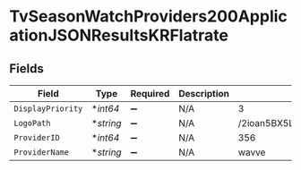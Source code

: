 # TvSeasonWatchProviders200ApplicationJSONResultsKRFlatrate


## Fields

| Field                            | Type                             | Required                         | Description                      | Example                          |
| -------------------------------- | -------------------------------- | -------------------------------- | -------------------------------- | -------------------------------- |
| `DisplayPriority`                | **int64*                         | :heavy_minus_sign:               | N/A                              | 3                                |
| `LogoPath`                       | **string*                        | :heavy_minus_sign:               | N/A                              | /2ioan5BX5L9tz4fIGU93blTeFhv.jpg |
| `ProviderID`                     | **int64*                         | :heavy_minus_sign:               | N/A                              | 356                              |
| `ProviderName`                   | **string*                        | :heavy_minus_sign:               | N/A                              | wavve                            |